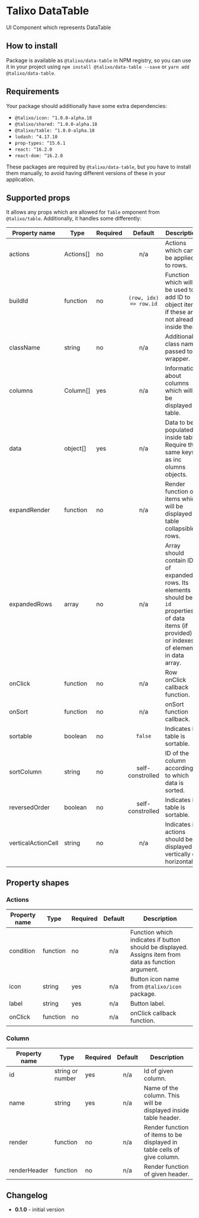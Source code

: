 # Talixo DataTable

UI Component which represents DataTable

## How to install

Package is available as `@talixo/data-table` in NPM registry, so you can use it in your project
using `npm install @talixo/data-table --save` or `yarn add @talixo/data-table`.

## Requirements

Your package should additionally have some extra dependencies:

- `@talixo/icon: ^1.0.0-alpha.18`
- `@talixo/shared: ^1.0.0-alpha.18`
- `@talixo/table: ^1.0.0-alpha.18`
- `lodash: ^4.17.10`
- `prop-types: ^15.6.1`
- `react: ^16.2.0`
- `react-dom: ^16.2.0`

These packages are required by `@talixo/data-table`, but you have to install them manually,
to avoid having different versions of these in your application.

## Supported props

It allows any props which are allowed for `Table` omponent from `@talixo/table`. Additionally, it handles some differently:

Property name       | Type      | Required  | Default           | Description                    
--------------------|-----------|-----------|:-----------------:|--------------------------------
actions             | Actions[] | no        | n/a               | Actions which can be applied to rows.
buildId             | function  | no        | `(row, idx) => row.id` | Function which will be used to add ID to object items if these are not already inside them.
className           | string    | no        | n/a               | Additional class name passed to wrapper.
columns             | Column[]  | yes       | n/a               | Information about columns which will be displayed in table.
data                | object[]  | yes       | n/a               | Data to be populated inside table. Require the same keys as inc olumns objects.
expandRender        | function  | no        | n/a               | Render function of items which will be displayed in table collapsible rows.
expandedRows        | array     | no        | n/a               | Array should contain IDs of expanded rows. Its elements should be `id` properties of data items (if provided) or indexes of elements in data array.
onClick             | function  | no        | n/a               | Row onClick callback function.
onSort              | function  | no        | n/a               | onSort function callback.
sortable            | boolean   | no        | `false`           | Indicates if table is sortable.
sortColumn          | string    | no        | self-constrolled  | ID of the column according to which data is sorted.
reversedOrder       | boolean   | no        | self-constrolled  | Indicates if table is sortable.
verticalActionCell  | string    | no        | n/a               | Indicates if actions should be displayed vertically or horizontally.

## Property shapes

### Actions

Property name       | Type      | Required  | Default | Description                    
--------------------|-----------|-----------|:-------:|--------------------------------
condition           | function  | no        | n/a     | Function which indicates if button should be displayed. Assigns item from data as function argument.
icon                | string    | yes       | n/a     | Button icon name from `@talixo/icon` package.
label               | string    | yes       | n/a     | Button label.
onClick             | function  | no        | n/a     | onClick callback function.

### Column

Property name       | Type              | Required  | Default | Description
--------------------|-------------------|-----------|:-------:|--------------------------------
id                  | string or number  | yes       | n/a     | Id of given column.
name                | string            | yes       | n/a     | Name of the column. This will be displayed inside table header.
render              | function          | no        | n/a     | Render function of items to be displayed in table cells of give column.
renderHeader        | function          | no        | n/a     | Render function of given header.

## Changelog

- **0.1.0** - initial version
